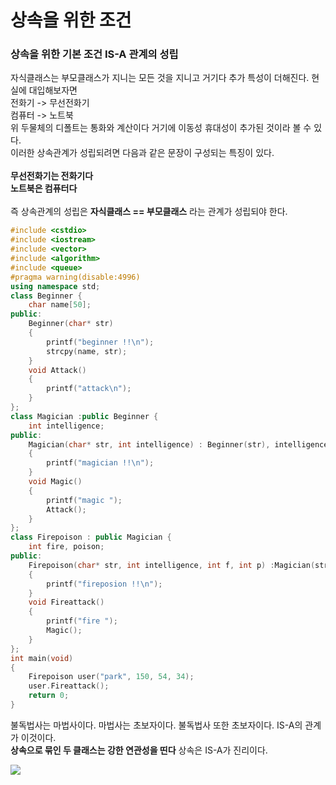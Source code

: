 # 상속을 위한 조건

### 상속을 위한 기본 조건 IS-A 관계의 성립 

자식클래스는 부모클래스가 지니는 모든 것을 지니고 거기다 추가 특성이 더해진다. 현실에 대입해보자면 </br>
전화기 -> 무선전화기</br>
컴퓨터 -> 노트북</br>
위 두물체의 디폴트는 통화와 계산이다 거기에 이동성 휴대성이 추가된 것이라 볼 수 있다. </br>
이러한 상속관계가 성립되려면 다음과 같은 문장이 구성되는 특징이 있다.</br>
</br>
**무선전화기는 전화기다**</br>
**노트북은 컴퓨터다**</br>
</br>
즉 상속관계의 성립은 **자식클래스 == 부모클래스** 라는 관계가 성립되야 한다. </br>

```c++
#include <cstdio>
#include <iostream>
#include <vector>
#include <algorithm>
#include <queue>
#pragma warning(disable:4996)
using namespace std;
class Beginner {
	char name[50];
public:
	Beginner(char* str)
	{
		printf("beginner !!\n");
		strcpy(name, str);
	}
	void Attack()
	{
		printf("attack\n"); 
	}
};
class Magician :public Beginner {
	int intelligence;
public:
	Magician(char* str, int intelligence) : Beginner(str), intelligence(intelligence)
	{
		printf("magician !!\n");
	}
	void Magic()
	{
		printf("magic ");
		Attack();
	}
};
class Firepoison : public Magician {
	int fire, poison;
public:
	Firepoison(char* str, int intelligence, int f, int p) :Magician(str, intelligence), fire(f), poison(p)
	{
		printf("fireposion !!\n");
	}
	void Fireattack()
	{
		printf("fire ");
		Magic();
	}
};
int main(void)
{
	Firepoison user("park", 150, 54, 34);
	user.Fireattack();
	return 0;
}
```

불독법사는 마법사이다. 마법사는 초보자이다. 불독법사 또한 초보자이다. IS-A의 관계가 이것이다.</br>
**상속으로 묶인 두 클래스는 강한 연관성을 띤다** 상속은 IS-A가 진리이다. </br>

![](C:\Users\userpc\Desktop\상석.PNG)
